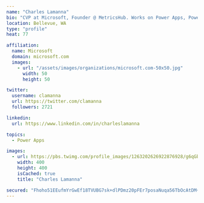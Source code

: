 ```yaml
---
name: "Charles Lamanna"
bio: "CVP at Microsoft, Founder @ MetricsHub. Works on Power Apps, Power Automate, Power Virtual Agent, Common Data Service and Dynamics 365."
location: Bellevue, WA
type: "profile"
heat: 77

affiliation:
  name: Microsoft
  domain: microsoft.com
  images:
    - url: "/assets/images/organizations/microsoft.com-50x50.jpg"
      width: 50
      height: 50

twitter:
  username: clamanna
  url: https://twitter.com/clamanna
  followers: 2721

linkedin:
  url: https://www.linkedin.com/in/charleslamanna

topics:
  - Power Apps

images:
  - url: https://pbs.twimg.com/profile_images/1263202626922876928/g6qGbHZ-_400x400.jpg
    width: 400
    height: 400
    isCached: true
    title: "Charles Lamanna"

secured: "Fhoho51EEufmYrGwEf18TVUBG7sk+dlPDmz20pFEr7posaNuqa56TbOcAtDM+stdqCI+ZrnH2rficuZN+RF4xYy0qgsGyyf6kmzEghxUrOV0zFKYV/fiqENebayhaYRYeQNqeWvIdeUqojOj3NrtFPE7ZZc9sotGZh8B9Y+pjYzf7lrRmubG72OcfcO3qz9DycomMUhvuEf7eKxVCLuJc4A9clAHPHFXeNWt65PZ7fW5ojYR5wj8lrrehpj0iXkMfJrQkxzVWgpujkdEv+4k5NphrcxffEwHgvkUyR/5ZvnRsPQ62DJGJoAKWRRDCm8N2SWqn3orWXhtCeaOWOoFHD/gxuw7kr3tz4oHDl3Oqsd836k4o2kpVMvzNBRHBSYCjL29sG4eq+TfqkcVDVZnaQfJ0BhP6JAdls6BD46U/ag=;idAIXslSIwL8kB3Ll8Ei1A=="
---
```


